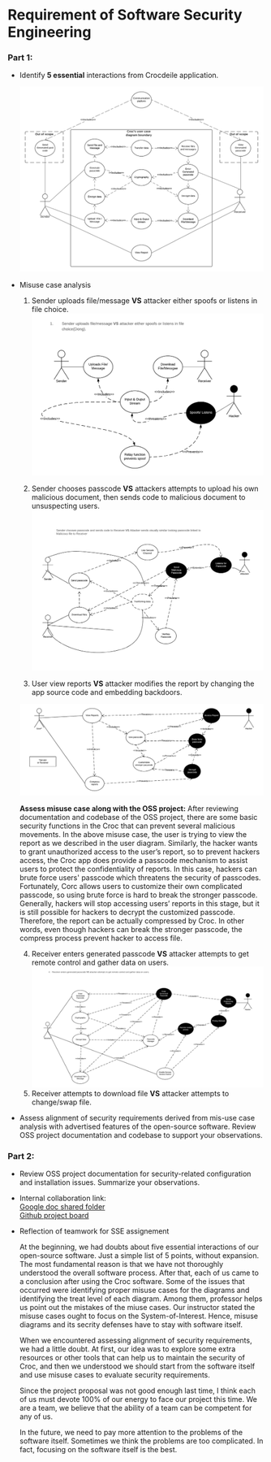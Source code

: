 # Requirement of Software Security Engineering

### Part 1: 
* Identify **5 essential** interactions from Crocdeile application.

  ![User case diagram](image/Userdiagram2.png)

* Misuse case analysis
  1. Sender uploads file/message **VS** attacker either spoofs or listens in file choice.
  ![Misuse of uploading phase](image/micase2.png)
  
  2. Sender chooses passcode **VS** attackers attempts to upload his own malicious document, then sends code to malicious document to unsuspecting users. 
  ![Misuse of receivers passcode](image/MisuseCase2.png)
  
  3. User view reports **VS** attacker modifies the report by changing the app source code and embedding backdoors.
  
  ![Misuse of view report](image/misusereport3.png)
  
  **Assess misuse case along with the OSS project:** After reviewing documentation and codebase of the OSS project, there are some basic security functions in the Croc that can   prevent several malicious movements. In the above misuse case, the user is trying to view the report as we described in the user diagram. Similarly, the hacker wants to         grant unauthorized access to the user’s report, so to prevent hackers access, the Croc app does provide a passcode mechanism to assist users to protect the confidentiality of   reports. In this case, hackers can brute force users' passcode which threatens the security of passcodes. Fortunately, Corc allows users to customize their own complicated     passcode, so using brute force is hard to break the stronger passcode. Generally, hackers will stop accessing users’ reports in this stage, but it is still possible for         hackers to decrypt the customized passcode. Therefore, the report can be actually compressed by Croc. In other words, even though hackers can break the stronger passcode, the   compress process prevent hacker to access file.
 
  
  4. Receiver enters generated passcode **VS** attacker attempts to get remote control and gather data on users.
  ![Misuse of receivers passcode](image/MisuseCase4.jpeg)
  5. Receiver attempts to download file **VS** attacker attempts to change/swap file.


* Assess alignment of security requirements derived from mis-use case analysis with advertised features of the open-source software. Review OSS project documentation and         codebase to support your observations. 

### Part 2: 
* Review OSS project documentation for security-related configuration and installation issues. Summarize your observations.


* Internal collaboration link:  
  [Google doc shared folder](https://drive.google.com/drive/folders/1KaGGMMrWPBGJOGmv-B71ekzhYPtE84PG)  
  [Github project board](https://github.com/ZexiXin/CYBR8420/projects/1)


* Reflection of teamwork for SSE assignement

  At the beginning, we had doubts about five essential interactions of our open-source software. Just a simple list of 5 points, without expansion. 
  The most fundamental reason is that we have not thoroughly understood the overall software process. After that, each of us came to a conclusion after using the Croc software.
  Some of the issues that occurred were identifying proper misuse cases for the diagrams and identifying the treat level of each diagram. Among them, professor helps us           point out the mistakes of the miuse cases. Our instructor stated the misuse cases ought to focus on the System-of-Interest. Hence, misuse diagrams and its secrity defenses     have to stay with software itself.
  
  When we encountered assessing alignment of security requirements, we had a little doubt. At first, our idea was to explore some extra resources or other tools that can help     us to maintain the security of Croc, and then we understood we should start from the software itself and use misuse cases to evaluate security requirements.

  Since the project proposal was not good enough last time, I think each of us must devote 100% of our energy to face our project this time. 
  We are a team, we believe that the ability of a team can be competent for any of us.
  
  In the future, we need to pay more attention to the problems of the software itself. Sometimes we think the problems are too complicated. In fact, focusing on the software     itself is the best.
